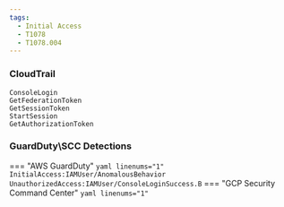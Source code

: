 ```yaml
---
tags:
  - Initial Access
  - T1078
  - T1078.004
---
```


### CloudTrail
    ConsoleLogin
    GetFederationToken
    GetSessionToken
    StartSession
    GetAuthorizationToken

### GuardDuty\SCC Detections
=== "AWS GuardDuty"
    ``` yaml linenums="1"
    InitialAccess:IAMUser/AnomalousBehavior
    UnauthorizedAccess:IAMUser/ConsoleLoginSuccess.B
    ```
=== "GCP Security Command Center"
    ``` yaml linenums="1"
    ```
